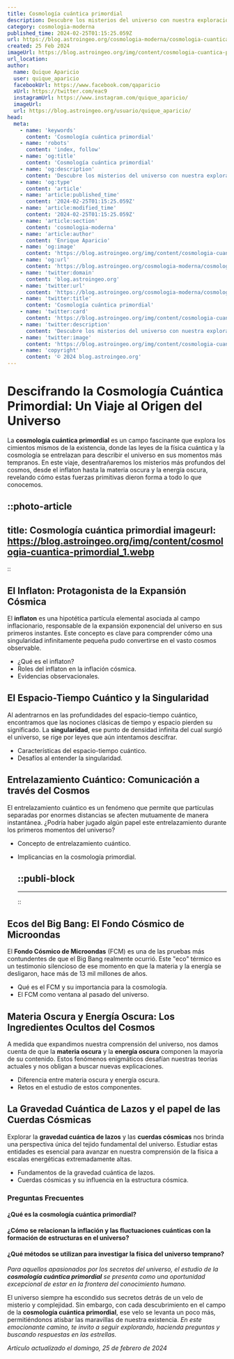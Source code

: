 ```yaml
---
title: Cosmología cuántica primordial
description: Descubre los misterios del universo con nuestra exploración detallada en cosmología cuántica primordial, desde el Big Bang hasta hoy.
category: cosmologia-moderna
published_time: 2024-02-25T01:15:25.059Z
url: https://blog.astroingeo.org/cosmologia-moderna/cosmologia-cuantica-primordial
created: 25 Feb 2024
imageUrl: https://blog.astroingeo.org/img/content/cosmologia-cuantica-primordial_1.webp
url_location:
author:
  name: Quique Aparicio
  user: quique_aparicio
  facebookUrl: https://www.facebook.com/qaparicio
  xUrl: https://twitter.com/eac9
  instagramUrl: https://www.instagram.com/quique_aparicio/
  imageUrl: 
  url: https://blog.astroingeo.org/usuario/quique_aparicio/
head:
  meta:
    - name: 'keywords'
      content: 'Cosmología cuántica primordial'
    - name: 'robots'
      content: 'index, follow'
    - name: 'og:title'
      content: 'Cosmología cuántica primordial'
    - name: 'og:description'
      content: 'Descubre los misterios del universo con nuestra exploración detallada en cosmología cuántica primordial, desde el Big Bang hasta hoy.'
    - name: 'og:type'
      content: 'article'
    - name: 'article:published_time'
      content: '2024-02-25T01:15:25.059Z'
    - name: 'article:modified_time'
      content: '2024-02-25T01:15:25.059Z'
    - name: 'article:section'
      content: 'cosmologia-moderna'
    - name: 'article:author'
      content: 'Enrique Aparicio'
    - name: 'og:image'
      content: 'https://blog.astroingeo.org/img/content/cosmologia-cuantica-primordial_1.webp'
    - name: 'og:url'
      content: 'https://blog.astroingeo.org/cosmologia-moderna/cosmologia-cuantica-primordial'
    - name: 'twitter:domain'
      content: 'blog.astroingeo.org'
    - name: 'twitter:url'
      content: 'https://blog.astroingeo.org/cosmologia-moderna/cosmologia-cuantica-primordial'
    - name: 'twitter:title'
      content: 'Cosmología cuántica primordial'
    - name: 'twitter:card'
      content: 'https://blog.astroingeo.org/img/content/cosmologia-cuantica-primordial_1.webp'
    - name: 'twitter:description'
      content: 'Descubre los misterios del universo con nuestra exploración detallada en cosmología cuántica primordial, desde el Big Bang hasta hoy.'
    - name: 'twitter:image'
      content: 'https://blog.astroingeo.org/img/content/cosmologia-cuantica-primordial_1.webp'
    - name: 'copyright'
      content: '© 2024 blog.astroingeo.org'
---
```

# Descifrando la Cosmología Cuántica Primordial: Un Viaje al Origen del Universo

La **cosmología cuántica primordial** es un campo fascinante que explora los cimientos mismos de la existencia, donde las leyes de la física cuántica y la cosmología se entrelazan para describir el universo en sus momentos más tempranos. En este viaje, desentrañaremos los misterios más profundos del cosmos, desde el inflaton hasta la materia oscura y la energía oscura, revelando cómo estas fuerzas primitivas dieron forma a todo lo que conocemos.


::photo-article
---
title: Cosmología cuántica primordial
imageurl: https://blog.astroingeo.org/img/content/cosmologia-cuantica-primordial_1.webp
---
::


## El Inflaton: Protagonista de la Expansión Cósmica

El **inflaton** es una hipotética partícula elemental asociada al campo inflacionario, responsable de la expansión exponencial del universo en sus primeros instantes. Este concepto es clave para comprender cómo una singularidad infinitamente pequeña pudo convertirse en el vasto cosmos observable.

- ¿Qué es el inflaton?
- Roles del inflaton en la inflación cósmica.
- Evidencias observacionales.

## El Espacio-Tiempo Cuántico y la Singularidad

Al adentrarnos en las profundidades del espacio-tiempo cuántico, encontramos que las nociones clásicas de tiempo y espacio pierden su significado. La **singularidad**, ese punto de densidad infinita del cual surgió el universo, se rige por leyes que aún intentamos descifrar.

- Características del espacio-tiempo cuántico.
- Desafíos al entender la singularidad.

## Entrelazamiento Cuántico: Comunicación a través del Cosmos

El entrelazamiento cuántico es un fenómeno que permite que partículas separadas por enormes distancias se afecten mutuamente de manera instantánea. ¿Podría haber jugado algún papel este entrelazamiento durante los primeros momentos del universo?

- Concepto de entrelazamiento cuántico.
- Implicancias en la cosmología primordial.


  ::publi-block
  ---
  ---
  ::
  
  
## Ecos del Big Bang: El Fondo Cósmico de Microondas

El **Fondo Cósmico de Microondas** (FCM) es una de las pruebas más contundentes de que el Big Bang realmente ocurrió. Este "eco" térmico es un testimonio silencioso de ese momento en que la materia y la energía se desligaron, hace más de 13 mil millones de años.

- Qué es el FCM y su importancia para la cosmología.
- El FCM como ventana al pasado del universo.

## Materia Oscura y Energía Oscura: Los Ingredientes Ocultos del Cosmos

A medida que expandimos nuestra comprensión del universo, nos damos cuenta de que la **materia oscura** y la **energía oscura** componen la mayoría de su contenido. Estos fenómenos enigmáticos desafían nuestras teorías actuales y nos obligan a buscar nuevas explicaciones.

- Diferencia entre materia oscura y energía oscura.
- Retos en el estudio de estos componentes.

## La Gravedad Cuántica de Lazos y el papel de las Cuerdas Cósmicas

Explorar la **gravedad cuántica de lazos** y las **cuerdas cósmicas** nos brinda una perspectiva única del tejido fundamental del universo. Estudiar estas entidades es esencial para avanzar en nuestra comprensión de la física a escalas energéticas extremadamente altas.

- Fundamentos de la gravedad cuántica de lazos.
- Cuerdas cósmicas y su influencia en la estructura cósmica.

### Preguntas Frecuentes

#### ¿Qué es la cosmología cuántica primordial?
#### ¿Cómo se relacionan la inflación y las fluctuaciones cuánticas con la formación de estructuras en el universo?
#### ¿Qué métodos se utilizan para investigar la física del universo temprano?

*Para aquellos apasionados por los secretos del universo, el estudio de la **cosmología cuántica primordial** se presenta como una oportunidad excepcional de estar en la frontera del conocimiento humano.*

El universo siempre ha escondido sus secretos detrás de un velo de misterio y complejidad. Sin embargo, con cada descubrimiento en el campo de la **cosmología cuántica primordial**, ese velo se levanta un poco más, permitiéndonos atisbar las maravillas de nuestra existencia. *En este emocionante camino, te invito a seguir explorando, hacienda preguntas y buscando respuestas en las estrellas.*

_Artículo actualizado el domingo, 25 de febrero de 2024_